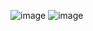 ![image](https://github.com/user-attachments/assets/65a7071d-2620-4083-95ff-dca89347495e)
![image](https://github.com/user-attachments/assets/bc0846d5-11ee-4fab-89fa-85e05b1fddd2)
